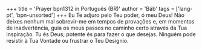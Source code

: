 +++
title = 'Prayer bpn1312 in Português (BR)'
author = 'Báb'
tags = ['lang-pt', 'bpn-unsorted']
+++
Eu Te adjuro pelo Teu poder, ó meu Deus! Não deixes nenhum mal sobrevir-me em tempos de provações e, em momentos de inadvertência, guia os meus passos no caminho certo através da Tua inspiração. Tu és Deus; potente és para fazer o que desejas. Ninguém pode resistir à Tua Vontade ou frustrar o Teu Desígnio.
